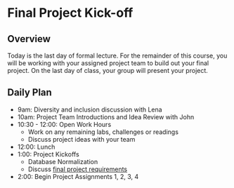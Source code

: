 # Final Project Kick-off

## Overview

Today is the last day of formal lecture. For the remainder of this course, you will be working with your assigned project team to build out your final project. On the last day of class, your group will present your project.

## Daily Plan

- 9am: Diversity and inclusion discussion with Lena
- 10am: Project Team Introductions and Idea Review with John
- 10:30 - 12:00: Open Work Hours
  - Work on any remaining labs, challenges or readings
  - Discuss project ideas with your team
- 12:00: Lunch
- 1:00: Project Kickoffs
  - Database Normalization
  - Discuss [final project requirements](./project-guidelines.md)
- 2:00: Begin Project Assignments 1, 2, 3, 4
